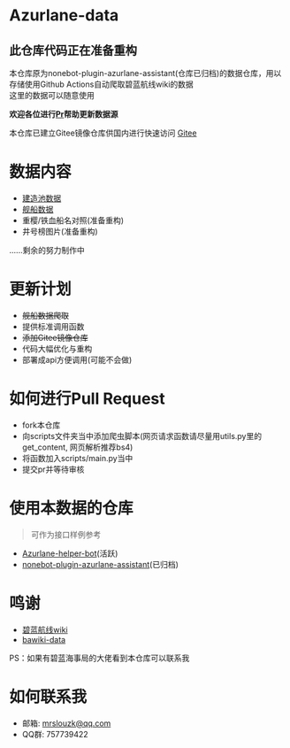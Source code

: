# Azurlane-data
## 此仓库代码正在准备重构
本仓库原为nonebot-plugin-azurlane-assistant(仓库已归档)的数据仓库，用以存储使用Github Actions自动爬取碧蓝航线wiki的数据  
这里的数据可以随意使用  

<b>欢迎各位进行[Pr](https://github.com/MRSlouzk/nonebot-plugin-azurlane-assistant-data/pulls)帮助更新数据源</b>

本仓库已建立Gitee镜像仓库供国内进行快速访问 [Gitee](https://gitee.com/mrslouzk/nonebot-plugin-azurlane-assistant-data)

# 数据内容
- [建造池数据](https://github.com/MRSlouzk/nonebot-plugin-azurlane-assistant-data/blob/main/data/pool.json)
- [舰船数据]()
- 重樱/铁血船名对照(准备重构)
- 井号榜图片(准备重构)

......剩余的努力制作中

# 更新计划
- ~~舰船数据爬取~~
- 提供标准调用函数
- ~~添加Gitee镜像仓库~~
- 代码大幅优化与重构
- 部署成api方便调用(可能不会做)

# 如何进行Pull Request
- fork本仓库
- 向scripts文件夹当中添加爬虫脚本(网页请求函数请尽量用utils.py里的get_content, 网页解析推荐bs4)
- 将函数加入scripts/main.py当中
- 提交pr并等待审核

# 使用本数据的仓库
> 可作为接口样例参考
- [Azurlane-helper-bot](https://github.com/MRSlouzk/Azurlane-helper-bot)(活跃)
- [nonebot-plugin-azurlane-assistant](https://github.com/MRSlouzk/nonebot-plugin-azurlane-assistant)(已归档)

# 鸣谢
- [碧蓝航线wiki](https://wiki.biligame.com/blhx/%E9%A6%96%E9%A1%B5)
- [bawiki-data](https://github.com/lgc2333/bawiki-data)

PS：如果有碧蓝海事局的大佬看到本仓库可以联系我

# 如何联系我
- 邮箱: mrslouzk@qq.com
- QQ群: 757739422

